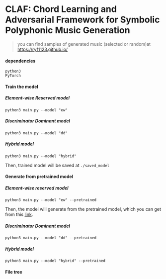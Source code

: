 # CLAF: Chord Learning and Adversarial Framework for Symbolic Polyphonic Music Generation

> you can find samples of generated music (selected or random)at <https://ryf1123.github.io/>

#### dependencies

```
python3
PyTorch

```

#### Train the model

##### Element-wise Reserved model

```shell
python3 main.py --model "ew"
```

##### Discriminator Dominant  model

```shell
python3 main.py --model "dd"
```

##### Hybrid model

```shell
python3 main.py --model "hybrid"
```

Then, trained model will be saved at `./saved_model`

#### Generate from pretrained model

##### Element-wise reserved model

```shell
python3 main.py --model "ew" --pretrained 
```

Then, the model will generate from the pretrained model, which you can get from this [link](https://drive.google.com/file/d/169FwE1hxLLNB1US_wRYswkyxPS_5LLVD/view?usp=sharing).

##### Discriminator Dominant model

```shell
python3 main.py --model "dd" --pretrained 
```

##### Hybrid model

```shell
python3 main.py --model "hybrid" --pretrained 
```

#### File tree













